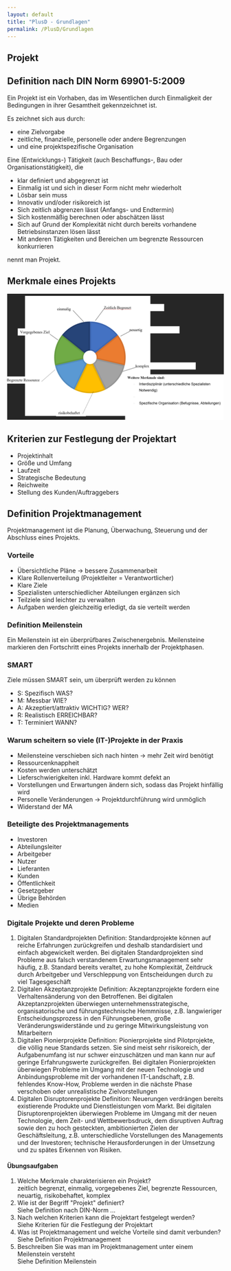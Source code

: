 ```yaml
---
layout: default
title: "PlusD - Grundlagen"
permalink: /PlusD/Grundlagen
---
```


## Projekt

## Definition nach DIN Norm **69901-5:2009**

Ein Projekt ist ein Vorhaben, das im Wesentlichen durch Einmaligkeit
der Bedingungen in ihrer Gesamtheit gekennzeichnet ist.

Es zeichnet sich aus durch:

- eine Zielvorgabe
- zeitliche, finanzielle, personelle oder andere Begrenzungen
- und eine projektspezifische Organisation

Eine (Entwicklungs-) Tätigkeit (auch Beschaffungs-, Bau oder Organisationstätigkeit), die

- klar definiert und abgegrenzt ist
- Einmalig ist und sich in dieser Form nicht mehr wiederholt
- Lösbar sein muss
- Innovativ und/oder risikoreich ist
- Sich zeitlich abgrenzen lässt (Anfangs- und Endtermin)
- Sich kostenmäßig berechnen oder abschätzen lässt
- Sich auf Grund der Komplexität nicht durch bereits vorhandene Betriebsinstanzen lösen lässt
- Mit anderen Tätigkeiten und Bereichen um begrenzte Ressourcen konkurrieren

nennt man Projekt.

## Merkmale eines Projekts

![MerkmaleProjekt](images/visuell.png)

## Kriterien zur Festlegung der Projektart

- Projektinhalt
- Größe und Umfang
- Laufzeit
- Strategische Bedeutung
- Reichweite
- Stellung des Kunden/Auftraggebers

## Definition Projektmanagement

Projektmanagement ist die Planung, Überwachung, Steuerung und der Abschluss eines Projekts.

### Vorteile

- Übersichtliche Pläne -> bessere Zusammenarbeit
- Klare Rollenverteilung (Projektleiter = Verantwortlicher)
- Klare Ziele
- Spezialisten unterschiedlicher Abteilungen ergänzen sich
- Teilziele sind leichter zu verwalten
- Aufgaben werden gleichzeitig erledigt, da sie verteilt werden

### Definition Meilenstein

Ein Meilenstein ist ein überprüfbares Zwischenergebnis. Meilensteine markieren den Fortschritt eines Projekts innerhalb der Projektphasen.

### SMART

Ziele müssen SMART sein, um überprüft werden zu können

- S: Spezifisch WAS?
- M: Messbar WIE?
- A: Akzeptiert/attraktiv WICHTIG? WER?
- R: Realistisch ERREICHBAR?
- T: Terminiert WANN?

### Warum scheitern so viele (IT-)Projekte in der Praxis

- Meilensteine verschieben sich nach hinten -> mehr Zeit wird benötigt
- Ressourcenknappheit
- Kosten werden unterschätzt
- Lieferschwierigkeiten inkl. Hardware kommt defekt an
- Vorstellungen und Erwartungen ändern sich, sodass das Projekt hinfällig wird
- Personelle Veränderungen -> Projektdurchführung wird unmöglich
- Widerstand der MA

### Beteiligte des Projektmanagements

- Investoren
- Abteilungsleiter
- Arbeitgeber
- Nutzer
- Lieferanten
- Kunden
- Öffentlichkeit
- Gesetzgeber
- Übrige Behörden
- Medien

### Digitale Projekte und deren Probleme

1. Digitalen Standardprojekten
   Definition: Standardprojekte können auf reiche Erfahrungen zurückgreifen und deshalb standardisiert und einfach abgewickelt werden.
   Bei digitalen Standardprojekten sind Probleme aus falsch verstandenem Erwartungsmanagement sehr häufig, z.B. Standard bereits veraltet, zu hohe Komplexität, Zeitdruck durch Arbeitgeber und Verschleppung von Entscheidungen durch zu viel Tagesgeschäft
2. Digitalen Akzeptanzprojekte
   Definition: Akzeptanzprojekte fordern eine Verhaltensänderung von den Betroffenen.
   Bei digitalen Akzeptanzprojekten überwiegen unternehmensstrategische, organisatorische und führungstechnische Hemmnisse, z.B. langwieriger Entscheidungsprozess in den Führungsebenen, große Veränderungswiderstände und zu geringe Mitwirkungsleistung von Mitarbeitern
3. Digitalen Pionierprojekte
   Definition: Pionierprojekte sind Pilotprojekte, die völlig neue Standards setzen. Sie sind meist sehr risikoreich, der Aufgabenumfang ist nur schwer einzuschätzen und man kann nur auf geringe Erfahrungswerte zurückgreifen.
   Bei digitalen Pionierprojekten überwiegen Probleme im Umgang mit der neuen Technologie und Anbindungsprobleme mit der vorhandenen IT-Landschaft, z.B. fehlendes Know-How, Probleme werden in die nächste Phase verschoben oder unrealistische Zielvorstellungen
4. Digitalen Disruptorenprojekte
   Definition: Neuerungen verdrängen bereits existierende Produkte und Dienstleistungen vom Markt. Bei digitalen Disruptorenprojekten überwiegen Probleme im Umgang mit der neuen Technologie, dem Zeit- und Wettbewerbsdruck, dem disruptiven Auftrag sowie den zu hoch gesteckten, ambitionierten Zielen der Geschäftsleitung, z.B. unterschiedliche Vorstellungen des Managements und der Investoren; technische Herausforderungen in der Umsetzung und zu spätes Erkennen von Risiken.

#### Übungsaufgaben

1. Welche Merkmale charakterisieren ein Projekt?<br>
   zeitlich begrenzt, einmalig, vorgegebenes Ziel, begrenzte Ressourcen, neuartig, risikobehaftet, komplex
2. Wie ist der Begriff "Projekt" definiert?<br>
   Siehe Definition nach DIN-Norm ...
3. Nach welchen Kriterien kann die Projektart festgelegt werden?<br>
   Siehe Kriterien für die Festlegung der Projektart
4. Was ist Projektmanagement und welche Vorteile sind damit verbunden?<br>
   Siehe Definition Projektmanagement
5. Beschreiben Sie was man im Projektmanagement unter einem Meilenstein versteht<br>
   Siehe Definition Meilenstein

